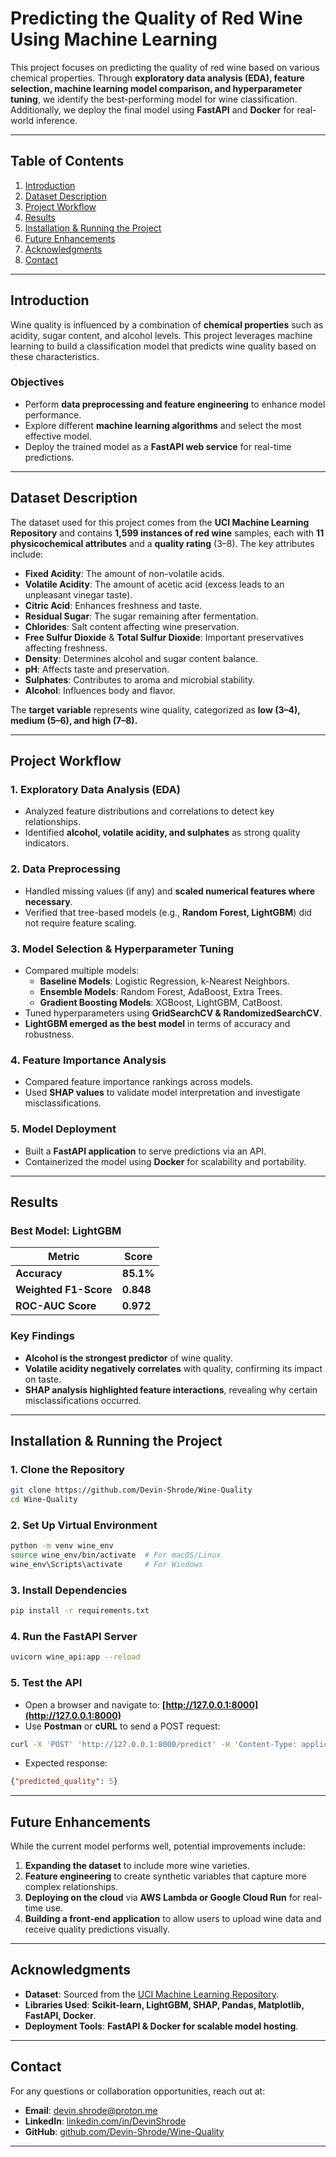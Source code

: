# Predicting the Quality of Red Wine Using Machine Learning

This project focuses on predicting the quality of red wine based on various chemical properties. Through **exploratory data analysis (EDA), feature selection, machine learning model comparison, and hyperparameter tuning**, we identify the best-performing model for wine classification. Additionally, we deploy the final model using **FastAPI** and **Docker** for real-world inference.

---

## **Table of Contents**
1. [Introduction](#introduction)  
2. [Dataset Description](#dataset-description)  
3. [Project Workflow](#project-workflow)  
4. [Results](#results)  
5. [Installation & Running the Project](#installation--running-the-project)  
6. [Future Enhancements](#future-enhancements)  
7. [Acknowledgments](#acknowledgments)  
8. [Contact](#contact)  

---

## **Introduction**
Wine quality is influenced by a combination of **chemical properties** such as acidity, sugar content, and alcohol levels. This project leverages machine learning to build a classification model that predicts wine quality based on these characteristics.

### **Objectives**
- Perform **data preprocessing and feature engineering** to enhance model performance.
- Explore different **machine learning algorithms** and select the most effective model.
- Deploy the trained model as a **FastAPI web service** for real-time predictions.

---

## **Dataset Description**
The dataset used for this project comes from the **UCI Machine Learning Repository** and contains **1,599 instances of red wine** samples, each with **11 physicochemical attributes** and a **quality rating** (3–8). The key attributes include:

- **Fixed Acidity**: The amount of non-volatile acids.
- **Volatile Acidity**: The amount of acetic acid (excess leads to an unpleasant vinegar taste).
- **Citric Acid**: Enhances freshness and taste.
- **Residual Sugar**: The sugar remaining after fermentation.
- **Chlorides**: Salt content affecting wine preservation.
- **Free Sulfur Dioxide** & **Total Sulfur Dioxide**: Important preservatives affecting freshness.
- **Density**: Determines alcohol and sugar content balance.
- **pH**: Affects taste and preservation.
- **Sulphates**: Contributes to aroma and microbial stability.
- **Alcohol**: Influences body and flavor.

The **target variable** represents wine quality, categorized as **low (3–4), medium (5–6), and high (7–8).**

---

## **Project Workflow**

### **1. Exploratory Data Analysis (EDA)**
- Analyzed feature distributions and correlations to detect key relationships.
- Identified **alcohol, volatile acidity, and sulphates** as strong quality indicators.

### **2. Data Preprocessing**
- Handled missing values (if any) and **scaled numerical features where necessary**.
- Verified that tree-based models (e.g., **Random Forest, LightGBM**) did not require feature scaling.

### **3. Model Selection & Hyperparameter Tuning**
- Compared multiple models:
  - **Baseline Models**: Logistic Regression, k-Nearest Neighbors.
  - **Ensemble Models**: Random Forest, AdaBoost, Extra Trees.
  - **Gradient Boosting Models**: XGBoost, LightGBM, CatBoost.
- Tuned hyperparameters using **GridSearchCV & RandomizedSearchCV**.
- **LightGBM emerged as the best model** in terms of accuracy and robustness.

### **4. Feature Importance Analysis**
- Compared feature importance rankings across models.
- Used **SHAP values** to validate model interpretation and investigate misclassifications.

### **5. Model Deployment**
- Built a **FastAPI application** to serve predictions via an API.
- Containerized the model using **Docker** for scalability and portability.

---

## **Results**

### **Best Model: LightGBM**
| Metric | Score |
|--------|-------|
| **Accuracy** | **85.1%** |
| **Weighted F1-Score** | **0.848** |
| **ROC-AUC Score** | **0.972** |

### **Key Findings**
- **Alcohol is the strongest predictor** of wine quality.
- **Volatile acidity negatively correlates** with quality, confirming its impact on taste.
- **SHAP analysis highlighted feature interactions**, revealing why certain misclassifications occurred.

---

## **Installation & Running the Project**

### **1. Clone the Repository**
``` bash
git clone https://github.com/Devin-Shrode/Wine-Quality
cd Wine-Quality
```

### **2. Set Up Virtual Environment**
``` bash
python -m venv wine_env
source wine_env/bin/activate  # For macOS/Linux
wine_env\Scripts\activate     # For Windows
```

### **3. Install Dependencies**
``` bash
pip install -r requirements.txt
```

### **4. Run the FastAPI Server**
``` bash
uvicorn wine_api:app --reload
```

### **5. Test the API**
- Open a browser and navigate to: **[http://127.0.0.1:8000](http://127.0.0.1:8000)**
- Use **Postman** or **cURL** to send a POST request:
``` bash
curl -X 'POST' 'http://127.0.0.1:8000/predict' -H 'Content-Type: application/json' -d '{"features": [7.4, 0.7, 0.0, 1.9, 0.076, 11.0, 34.0, 0.9978, 3.51, 0.56, 9.4]}'
```

- Expected response:
``` json
{"predicted_quality": 5}
```

---

## **Future Enhancements**
While the current model performs well, potential improvements include:
1. **Expanding the dataset** to include more wine varieties.
2. **Feature engineering** to create synthetic variables that capture more complex relationships.
3. **Deploying on the cloud** via **AWS Lambda or Google Cloud Run** for real-time use.
4. **Building a front-end application** to allow users to upload wine data and receive quality predictions visually.

---

## **Acknowledgments**
- **Dataset**: Sourced from the [UCI Machine Learning Repository](https://archive.ics.uci.edu/ml/datasets/Wine+Quality).
- **Libraries Used**: **Scikit-learn, LightGBM, SHAP, Pandas, Matplotlib, FastAPI, Docker**.
- **Deployment Tools**: **FastAPI & Docker for scalable model hosting**.

---

## **Contact**
For any questions or collaboration opportunities, reach out at:
- **Email**: devin.shrode@proton.me  
- **LinkedIn**: [linkedin.com/in/DevinShrode](https://www.linkedin.com/in/DevinShrode)  
- **GitHub**: [github.com/Devin-Shrode/Wine-Quality](https://github.com/Devin-Shrode/Wine-Quality)  

---
